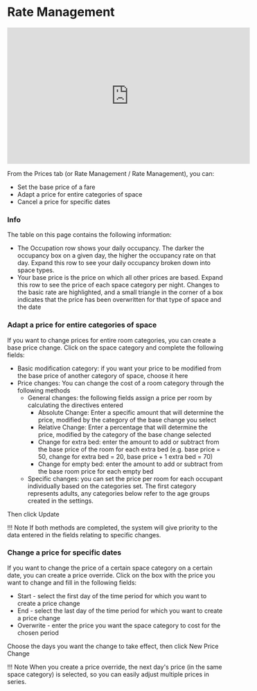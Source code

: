 # Rate Management

<iframe width="560" height="315" src="https://www.youtube.com/embed/ISzLYrM40t0" frameborder="0" allow="accelerometer; autoplay; clipboard-write; encrypted-media; gyroscope; picture-in-picture" allowfullscreen></iframe>

From the Prices tab (or Rate Management / Rate Management), you can:

* Set the base price of a fare
* Adapt a price for entire categories of space
* Cancel a price for specific dates

### Info

The table on this page contains the following information:

* The Occupation row shows your daily occupancy. The darker the occupancy box on a given day, the higher the occupancy rate on that day. Expand this row to see your daily occupancy broken down into space types.
* Your base price is the price on which all other prices are based. Expand this row to see the price of each space category per night. Changes to the basic rate are highlighted, and a small triangle in the corner of a box indicates that the price has been overwritten for that type of space and the date

### Adapt a price for entire categories of space

If you want to change prices for entire room categories, you can create a base price change. Click on the space category and complete the following fields:

* Basic modification category: if you want your price to be modified from the base price of another category of space, choose it here
* Price changes: You can change the cost of a room category through the following methods
    * General changes: the following fields assign a price per room by calculating the directives entered
        * Absolute Change: Enter a specific amount that will determine the price, modified by the category of the base change you select
        * Relative Change: Enter a percentage that will determine the price, modified by the category of the base change selected
        * Change for extra bed: enter the amount to add or subtract from the base price of the room for each extra bed (e.g. base price = 50, change for extra bed = 20, base price + 1 extra bed = 70)
        * Change for empty bed: enter the amount to add or subtract from the base room price for each empty bed
    * Specific changes: you can set the price per room for each occupant individually based on the categories set. The first category represents adults, any categories below refer to the age groups created in the settings.

Then click Update

!!! Note
    If both methods are completed, the system will give priority to the data entered in the fields relating to specific changes.

### Change a price for specific dates

If you want to change the price of a certain space category on a certain date, you can create a price override. Click on the box with the price you want to change and fill in the following fields:

* Start - select the first day of the time period for which you want to create a price change
* End - select the last day of the time period for which you want to create a price change
* Overwrite - enter the price you want the space category to cost for the chosen period

Choose the days you want the change to take effect, then click New Price Change

!!! Note
    When you create a price override, the next day's price (in the same space category) is selected, so you can easily adjust multiple prices in series.